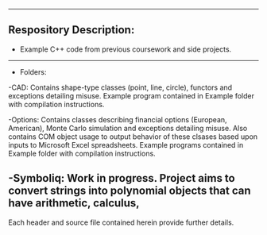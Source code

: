 ----------------------------------------------------------------------------------------------------------------------------------
Respository Description:
----------------------------------------------------------------------------------------------------------------------------------
* Example C++ code from previous coursework and side projects. 
----------------------------------------------------------------------------------------------------------------------------------
* Folders:

-CAD: Contains shape-type classes (point, line, circle), functors and exceptions detailing misuse. Example program contained in Example folder with compilation instructions. 

-Options: Contains classes describing financial options (European, American), Monte Carlo simulation and exceptions detailing misuse. Also contains COM object usage to output behavior of these clsases based upon inputs to Microsoft Excel spreadsheets. Example programs contained in Example folder with compilation instructions.

-Symboliq: Work in progress. Project aims to convert strings into polynomial objects that can have arithmetic, calculus,   
----------------------------------------------------------------------------------------------------------------------------------

Each header and source file contained herein provide further details.
